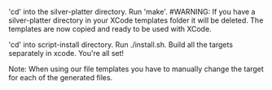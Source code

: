 'cd' into the silver-platter directory.
Run 'make'. #WARNING: If you have a silver-platter directory in your XCode templates folder it will be deleted.
The templates are now copied and ready to be used with XCode.

'cd' into script-install directory.
Run ./install.sh.
Build all the targets separately in xcode.
You're all set!

Note:
When using our file templates you have to manually change the target for each of the generated files.
